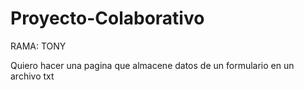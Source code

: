 # Proyecto-Colaborativo
RAMA: TONY

Quiero hacer una pagina que almacene datos de un formulario en un archivo txt

